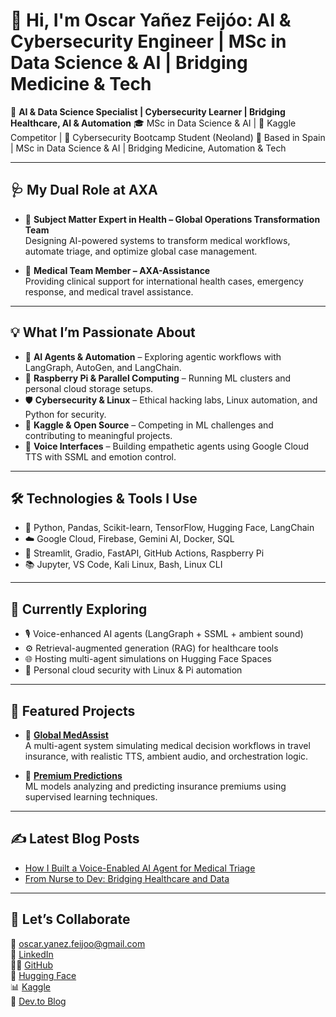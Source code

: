 # 👋 Hi, I'm Oscar Yañez Feijóo: AI & Cybersecurity Engineer | MSc in Data Science & AI | Bridging Medicine & Tech

🚀 **AI & Data Science Specialist | Cybersecurity Learner | Bridging Healthcare, AI & Automation**
🎓 MSc in Data Science & AI | 🏅 Kaggle Competitor | 🔐 Cybersecurity Bootcamp Student (Neoland)
📍 Based in Spain | MSc in Data Science & AI | Bridging Medicine, Automation & Tech

---

## 🩺 My Dual Role at AXA
- 🧠 **Subject Matter Expert in Health – Global Operations Transformation Team**  
  Designing AI-powered systems to transform medical workflows, automate triage, and optimize global case management.

- 🏥 **Medical Team Member – AXA-Assistance**  
  Providing clinical support for international health cases, emergency response, and medical travel assistance.

---

## 💡 What I’m Passionate About
- 🤖 **AI Agents & Automation** – Exploring agentic workflows with LangGraph, AutoGen, and LangChain.  
- 💾 **Raspberry Pi & Parallel Computing** – Running ML clusters and personal cloud storage setups.  
- 🛡️ **Cybersecurity & Linux** – Ethical hacking labs, Linux automation, and Python for security.  
- 🧠 **Kaggle & Open Source** – Competing in ML challenges and contributing to meaningful projects.  
- 🎯 **Voice Interfaces** – Building empathetic agents using Google Cloud TTS with SSML and emotion control.

---

## 🛠️ Technologies & Tools I Use
- 🐍 Python, Pandas, Scikit-learn, TensorFlow, Hugging Face, LangChain  
- ☁️ Google Cloud, Firebase, Gemini AI, Docker, SQL  
- 🧩 Streamlit, Gradio, FastAPI, GitHub Actions, Raspberry Pi  
- 📚 Jupyter, VS Code, Kali Linux, Bash, Linux CLI

---

## 🌱 Currently Exploring
- 🎙️ Voice-enhanced AI agents (LangGraph + SSML + ambient sound)  
- ⚙️ Retrieval-augmented generation (RAG) for healthcare tools  
- 🌐 Hosting multi-agent simulations on Hugging Face Spaces  
- 🔐 Personal cloud security with Linux & Pi automation

---

## 📌 Featured Projects
- 🔗 [**Global MedAssist**](https://github.com/OYanez85/Global-MedAssist-Multi-Agent-System-for-Travel-Health-Insurance-Operations)  
  A multi-agent system simulating medical decision workflows in travel insurance, with realistic TTS, ambient audio, and orchestration logic.

- 🔗 [**Premium Predictions**](https://github.com/OYanez85/Premium-Predictions-Cracking-the-Insurance-Puzzle)  
  ML models analyzing and predicting insurance premiums using supervised learning techniques.

---

## ✍️ Latest Blog Posts
- [How I Built a Voice-Enabled AI Agent for Medical Triage](#)  
- [From Nurse to Dev: Bridging Healthcare and Data](#)

---

## 🤝 Let’s Collaborate
📩 oscar.yanez.feijoo@gmail.com  
💼 [LinkedIn](www.linkedin.com/in/oscar-yanez-feijoo-28474688)  
👨‍💻 [GitHub](https://github.com/OYanez85)  
🤖 [Hugging Face](https://huggingface.co/OscarYanez85)  
📊 [Kaggle](https://www.kaggle.com/oscaryezfeijo)  
🧠 [Dev.to Blog](https://dev.to/oyanez85)

